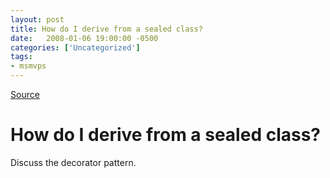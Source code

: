 ```yaml
---
layout: post
title: How do I derive from a sealed class?
date:   2008-01-06 19:00:00 -0500
categories: ['Uncategorized']
tags:
- msmvps
---
```

[Source](http://blogs.msmvps.com/peterritchie/2008/01/07/how-do-i-derive-from-a-sealed-class/ "Permalink to How do I derive from a sealed class?")

# How do I derive from a sealed class?
Discuss the decorator pattern.

